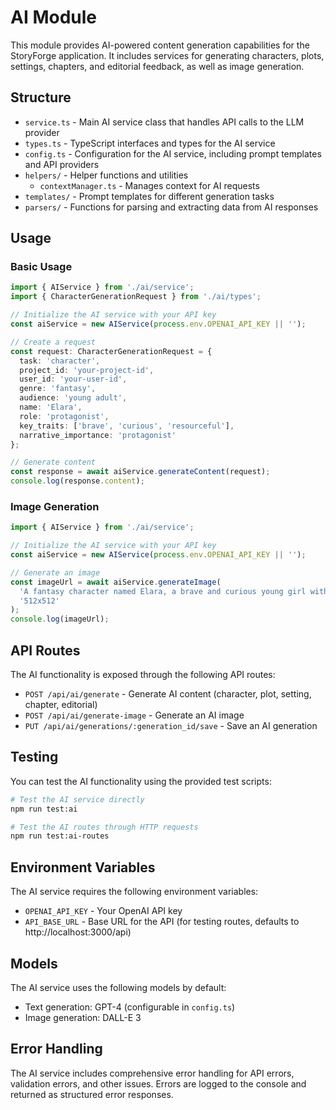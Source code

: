 # AI Module

This module provides AI-powered content generation capabilities for the StoryForge application. It includes services for generating characters, plots, settings, chapters, and editorial feedback, as well as image generation.

## Structure

- `service.ts` - Main AI service class that handles API calls to the LLM provider
- `types.ts` - TypeScript interfaces and types for the AI service
- `config.ts` - Configuration for the AI service, including prompt templates and API providers
- `helpers/` - Helper functions and utilities
  - `contextManager.ts` - Manages context for AI requests
- `templates/` - Prompt templates for different generation tasks
- `parsers/` - Functions for parsing and extracting data from AI responses

## Usage

### Basic Usage

```typescript
import { AIService } from './ai/service';
import { CharacterGenerationRequest } from './ai/types';

// Initialize the AI service with your API key
const aiService = new AIService(process.env.OPENAI_API_KEY || '');

// Create a request
const request: CharacterGenerationRequest = {
  task: 'character',
  project_id: 'your-project-id',
  user_id: 'your-user-id',
  genre: 'fantasy',
  audience: 'young adult',
  name: 'Elara',
  role: 'protagonist',
  key_traits: ['brave', 'curious', 'resourceful'],
  narrative_importance: 'protagonist'
};

// Generate content
const response = await aiService.generateContent(request);
console.log(response.content);
```

### Image Generation

```typescript
import { AIService } from './ai/service';

// Initialize the AI service with your API key
const aiService = new AIService(process.env.OPENAI_API_KEY || '');

// Generate an image
const imageUrl = await aiService.generateImage(
  'A fantasy character named Elara, a brave and curious young girl with flowing red hair and bright green eyes, standing in a magical forest.',
  '512x512'
);
console.log(imageUrl);
```

## API Routes

The AI functionality is exposed through the following API routes:

- `POST /api/ai/generate` - Generate AI content (character, plot, setting, chapter, editorial)
- `POST /api/ai/generate-image` - Generate an AI image
- `PUT /api/ai/generations/:generation_id/save` - Save an AI generation

## Testing

You can test the AI functionality using the provided test scripts:

```bash
# Test the AI service directly
npm run test:ai

# Test the AI routes through HTTP requests
npm run test:ai-routes
```

## Environment Variables

The AI service requires the following environment variables:

- `OPENAI_API_KEY` - Your OpenAI API key
- `API_BASE_URL` - Base URL for the API (for testing routes, defaults to http://localhost:3000/api)

## Models

The AI service uses the following models by default:

- Text generation: GPT-4 (configurable in `config.ts`)
- Image generation: DALL-E 3

## Error Handling

The AI service includes comprehensive error handling for API errors, validation errors, and other issues. Errors are logged to the console and returned as structured error responses. 